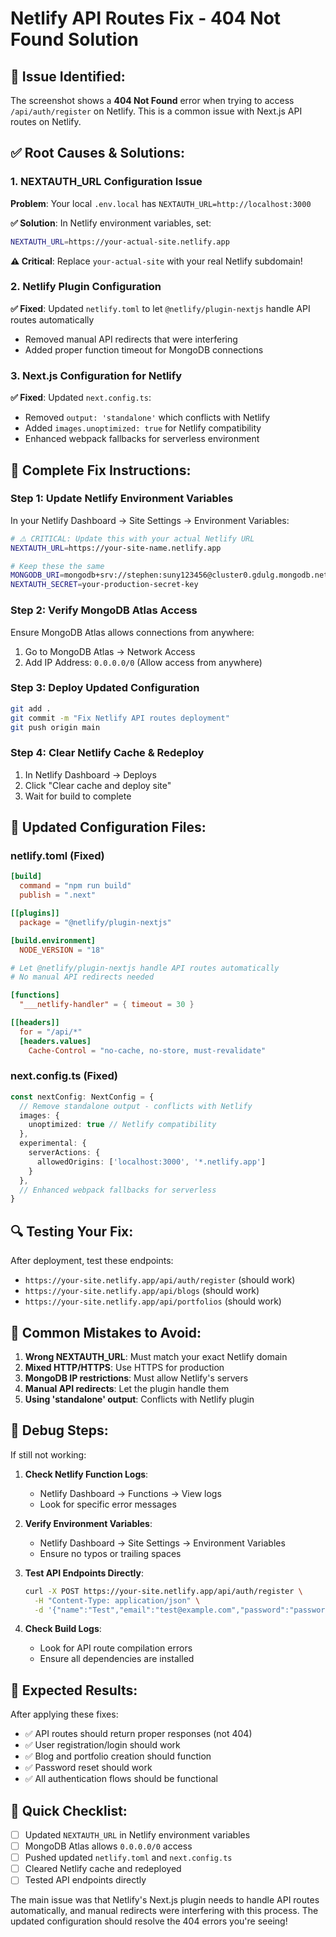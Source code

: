 # Netlify API Routes Fix - 404 Not Found Solution

## 🚨 **Issue Identified:**
The screenshot shows a **404 Not Found** error when trying to access `/api/auth/register` on Netlify. This is a common issue with Next.js API routes on Netlify.

## ✅ **Root Causes & Solutions:**

### **1. NEXTAUTH_URL Configuration Issue**
**Problem**: Your local `.env.local` has `NEXTAUTH_URL=http://localhost:3000`

**✅ Solution**: In Netlify environment variables, set:
```bash
NEXTAUTH_URL=https://your-actual-site.netlify.app
```

**⚠️ Critical**: Replace `your-actual-site` with your real Netlify subdomain!

### **2. Netlify Plugin Configuration**
**✅ Fixed**: Updated `netlify.toml` to let `@netlify/plugin-nextjs` handle API routes automatically
- Removed manual API redirects that were interfering
- Added proper function timeout for MongoDB connections

### **3. Next.js Configuration for Netlify**
**✅ Fixed**: Updated `next.config.ts`:
- Removed `output: 'standalone'` which conflicts with Netlify
- Added `images.unoptimized: true` for Netlify compatibility
- Enhanced webpack fallbacks for serverless environment

## 🔧 **Complete Fix Instructions:**

### **Step 1: Update Netlify Environment Variables**
In your Netlify Dashboard → Site Settings → Environment Variables:

```bash
# ⚠️ CRITICAL: Update this with your actual Netlify URL
NEXTAUTH_URL=https://your-site-name.netlify.app

# Keep these the same
MONGODB_URI=mongodb+srv://stephen:suny123456@cluster0.gdulg.mongodb.net/ai-education-portal?retryWrites=true&w=majority&appName=Cluster0
NEXTAUTH_SECRET=your-production-secret-key
```

### **Step 2: Verify MongoDB Atlas Access**
Ensure MongoDB Atlas allows connections from anywhere:
1. Go to MongoDB Atlas → Network Access
2. Add IP Address: `0.0.0.0/0` (Allow access from anywhere)

### **Step 3: Deploy Updated Configuration**
```bash
git add .
git commit -m "Fix Netlify API routes deployment"
git push origin main
```

### **Step 4: Clear Netlify Cache & Redeploy**
1. In Netlify Dashboard → Deploys
2. Click "Clear cache and deploy site"
3. Wait for build to complete

## 🎯 **Updated Configuration Files:**

### **netlify.toml** (Fixed)
```toml
[build]
  command = "npm run build"
  publish = ".next"

[[plugins]]
  package = "@netlify/plugin-nextjs"

[build.environment]
  NODE_VERSION = "18"

# Let @netlify/plugin-nextjs handle API routes automatically
# No manual API redirects needed

[functions]
  "___netlify-handler" = { timeout = 30 }

[[headers]]
  for = "/api/*"
  [headers.values]
    Cache-Control = "no-cache, no-store, must-revalidate"
```

### **next.config.ts** (Fixed)
```typescript
const nextConfig: NextConfig = {
  // Remove standalone output - conflicts with Netlify
  images: {
    unoptimized: true // Netlify compatibility
  },
  experimental: {
    serverActions: {
      allowedOrigins: ['localhost:3000', '*.netlify.app']
    }
  },
  // Enhanced webpack fallbacks for serverless
}
```

## 🔍 **Testing Your Fix:**

After deployment, test these endpoints:
- `https://your-site.netlify.app/api/auth/register` (should work)
- `https://your-site.netlify.app/api/blogs` (should work)
- `https://your-site.netlify.app/api/portfolios` (should work)

## 🚨 **Common Mistakes to Avoid:**

1. **Wrong NEXTAUTH_URL**: Must match your exact Netlify domain
2. **Mixed HTTP/HTTPS**: Use HTTPS for production
3. **MongoDB IP restrictions**: Must allow Netlify's servers
4. **Manual API redirects**: Let the plugin handle them
5. **Using 'standalone' output**: Conflicts with Netlify plugin

## 🔧 **Debug Steps:**

If still not working:

1. **Check Netlify Function Logs**:
   - Netlify Dashboard → Functions → View logs
   - Look for specific error messages

2. **Verify Environment Variables**:
   - Netlify Dashboard → Site Settings → Environment Variables
   - Ensure no typos or trailing spaces

3. **Test API Endpoints Directly**:
   ```bash
   curl -X POST https://your-site.netlify.app/api/auth/register \
     -H "Content-Type: application/json" \
     -d '{"name":"Test","email":"test@example.com","password":"password123"}'
   ```

4. **Check Build Logs**:
   - Look for API route compilation errors
   - Ensure all dependencies are installed

## 🎯 **Expected Results:**

After applying these fixes:
- ✅ API routes should return proper responses (not 404)
- ✅ User registration/login should work
- ✅ Blog and portfolio creation should function
- ✅ Password reset should work
- ✅ All authentication flows should be functional

## 📝 **Quick Checklist:**

- [ ] Updated `NEXTAUTH_URL` in Netlify environment variables
- [ ] MongoDB Atlas allows `0.0.0.0/0` access
- [ ] Pushed updated `netlify.toml` and `next.config.ts`
- [ ] Cleared Netlify cache and redeployed
- [ ] Tested API endpoints directly

The main issue was that Netlify's Next.js plugin needs to handle API routes automatically, and manual redirects were interfering with this process. The updated configuration should resolve the 404 errors you're seeing!